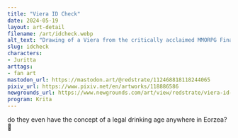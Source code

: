 ```yaml
---
title: "Viera ID Check"
date: 2024-05-19
layout: art-detail
filename: /art/idcheck.webp
alt_text: "Drawing of a Viera from the critically acclaimed MMORPG Final Fantasy XIV. She is dressed in light green battle garb and has tied up brown hair. She lifts on hand from the table to note: 'My ID *is* accurate.' with the implication she is being checked before ordering an alcoholic beverage."
slug: idcheck
characters:
- Juritta
arttags:
- fan art
mastodon_url: https://mastodon.art/@redstrate/112468818118244065
pixiv_url: https://www.pixiv.net/en/artworks/118886586
newgrounds_url: https://www.newgrounds.com/art/view/redstrate/viera-id-check
program: Krita
---
```

do they even have the concept of a legal drinking age anywhere in Eorzea? 🍺
